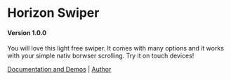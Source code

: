 # Horizon Swiper
#### Version 1.0.0

You will love this light free swiper.
It comes with many options and it works with your simple nativ borwser scrolling.
Try it on touch devices!

[Documentation and Demos](http://horizon-swiper.sebsauer.de) | [Author](http://www.sebsauer.de)
